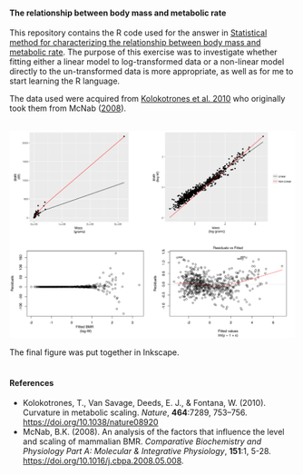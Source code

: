 #### The relationship between body mass and metabolic rate ####

This repository contains the R code used for the answer in [Statistical method
for characterizing the relationship between body mass and metabolic rate](https://biology.stackexchange.com/a/66659/36209). The purpose of this exercise was to investigate whether fitting either a linear model to log-transformed data or a non-linear model directly to the un-transformed data is more appropriate, as well as for me to start learning the R language.

The data used were acquired from [Kolokotrones et al. 2010][1] who originally took them from McNab ([2008][2]).
<br> <br>

![Results](Combined_figure.png)

The final figure was put together in Inkscape.
<br> <br>

#### References ####
* Kolokotrones, T., Van Savage, Deeds, E. J., & Fontana, W. (2010). Curvature in metabolic scaling. *Nature*, **464**:7289, 753–756. https://doi.org/10.1038/nature08920
* McNab, B.K. (2008). An analysis of the factors that influence the level and scaling of mammalian BMR. *Comparative Biochemistry and Physiology Part A: Molecular & Integrative Physiology*, **151**:1, 5-28. https://doi.org/10.1016/j.cbpa.2008.05.008.

[1]: https://www.nature.com/nature/journal/v464/n7289/full/nature08920.html
[2]: http://www.sciencedirect.com/science/article/pii/S1095643308007782
